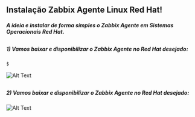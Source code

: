 
##                                      Instalação Zabbix Agente Linux Red Hat!

##### A ideia e instalar de forma simples o Zabbix Agente em Sistemas Operacionais Red Hat.


##
##### 1) Vamos baixar e disponibilizar o Zabbix Agente no Red Hat desejado:
```sh
$  
```
![Alt Text](https://github.com/MagnoMonteCerqueira/Zabbix/blob/master/Zabbix_3.4/src/img/Agente/benvindo.PNG)


##
##### 2) Vamos baixar e disponibilizar o Zabbix Agente no Red Hat desejado:

![Alt Text](https://github.com/MagnoMonteCerqueira/Zabbix/blob/master/Zabbix_3.4/src/img/Agente/benvindo.PNG)
